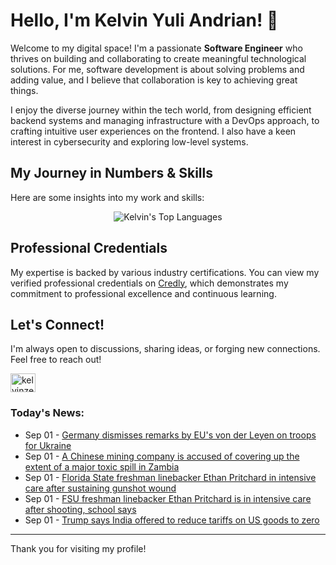 # Hello, I'm Kelvin Yuli Andrian! 👋

Welcome to my digital space! I'm a passionate **Software Engineer** who thrives on building and collaborating to create meaningful technological solutions. For me, software development is about solving problems and adding value, and I believe that collaboration is key to achieving great things.

I enjoy the diverse journey within the tech world, from designing efficient backend systems and managing infrastructure with a DevOps approach, to crafting intuitive user experiences on the frontend. I also have a keen interest in cybersecurity and exploring low-level systems.

## My Journey in Numbers & Skills

Here are some insights into my work and skills:

<p align="center">
  <img src="https://github-readme-stats.vercel.app/api/top-langs/?username=kelvinzer0&layout=compact&theme=radical" alt="Kelvin's Top Languages" />
</p>

## Professional Credentials

My expertise is backed by various industry certifications. You can view my verified professional credentials on [Credly](https://www.credly.com/users/kelvin-yuli-andrian/badges), which demonstrates my commitment to professional excellence and continuous learning.

## Let's Connect!

I'm always open to discussions, sharing ideas, or forging new connections. Feel free to reach out!

<p align="left">
    <a href="https://linkedin.com/in/kelvinzero" target="blank"><img align="center" src="https://cdn.jsdelivr.net/npm/simple-icons@3.0.1/icons/linkedin.svg" alt="kelvinzero" height="30" width="40" /></a>
</p>

### Today's News:

<!-- feed start -->
- Sep 01 - [Germany dismisses remarks by EU's von der Leyen on troops for Ukraine](https://www.yahoo.com/news/articles/germany-dismisses-remarks-eus-von-145814235.html)
- Sep 01 - [A Chinese mining company is accused of covering up the extent of a major toxic spill in Zambia](https://www.yahoo.com/news/articles/chinese-mining-company-accused-covering-143351181.html)
- Sep 01 - [Florida State freshman linebacker Ethan Pritchard in intensive care after sustaining gunshot wound](https://sports.yahoo.com/college-football/breaking-news/article/florida-state-freshman-linebacker-ethan-pritchard-in-intensive-care-after-sustaining-gunshot-wound-141702047.html)
- Sep 01 - [FSU freshman linebacker Ethan Pritchard is in intensive care after shooting, school says](https://sports.yahoo.com/article/fsu-freshman-linebacker-ethan-pritchard-135347768.html)
- Sep 01 - [Trump says India offered to reduce tariffs on US goods to zero](https://www.yahoo.com/news/articles/trump-says-india-offered-reduce-134807120.html)
<!-- feed end -->

---

Thank you for visiting my profile!

